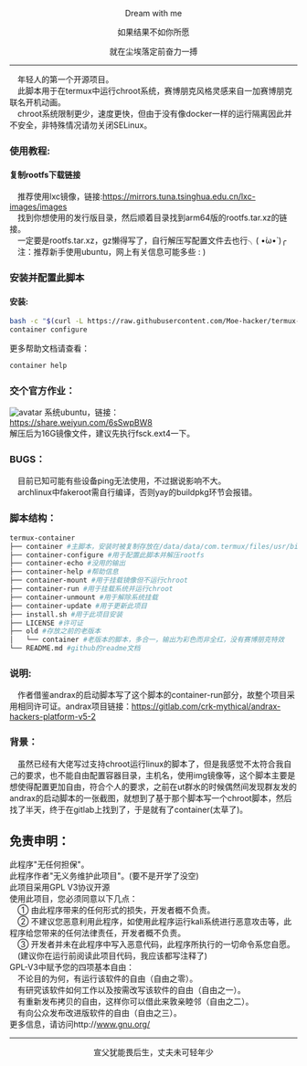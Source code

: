 <p align="center">Dream with me</p>         
<p align="center">如果结果不如你所愿</p>
<p align="center">就在尘埃落定前奋力一搏</p>        

-----------      
&emsp;年轻人的第一个开源项目。      
&emsp;此脚本用于在termux中运行chroot系统，赛博朋克风格灵感来自一加赛博朋克联名开机动画。     
&emsp;chroot系统限制更少，速度更快，但由于没有像docker一样的运行隔离因此并不安全，非特殊情况请勿关闭SELinux。      
### 使用教程:    

#### 复制rootfs下载链接      
&emsp;推荐使用lxc镜像，链接:https://mirrors.tuna.tsinghua.edu.cn/lxc-images/images      
&emsp;找到你想使用的发行版目录，然后顺着目录找到arm64版的rootfs.tar.xz的链接。        
&emsp;一定要是rootfs.tar.xz，gz懒得写了，自行解压写配置文件去也行╮( •́ω•̀ )╭        
&emsp;注：推荐新手使用ubuntu，网上有关信息可能多些 : )      
### 安装并配置此脚本            
#### 安装:
```sh
bash -c "$(curl -L https://raw.githubusercontent.com/Moe-hacker/termux-container/main/install.sh)"
container configure
```
更多帮助文档请查看：
```sh
container help
```
### 交个官方作业：      
![avatar](https://github.com/Moe-hacker/termux-container/raw/main/.Screenshots/screenshot.jpg)
系统ubuntu，链接：      
https://share.weiyun.com/6sSwpBW8      
解压后为16G镜像文件，建议先执行fsck.ext4一下。     
### BUGS：      
&emsp;目前已知可能有些设备ping无法使用，不过据说影响不大。      
&emsp;archlinux中fakeroot需自行编译，否则yay的buildpkg环节会报错。      
### 脚本结构：      
```sh
termux-container
├── container #主脚本，安装时被复制存放在/data/data/com.termux/files/usr/bin中，调用termux-container目录中的子脚本，执行时会自动获取root权限
├── container-configure #用于配置此脚本并解压rootfs
├── container-echo #没用的输出
├── container-help #帮助信息
├── container-mount #用于挂载镜像但不运行chroot
├── container-run #用于挂载系统并运行chroot
├── container-unmount #用于解除系统挂载
├── container-update #用于更新此项目
├── install.sh #用于此项目安装
├── LICENSE #许可证
├── old #存放之前的老版本
│   └── container #老版本的脚本，多合一，输出为彩色而非全红，没有赛博朋克特效
└── README.md #github的readme文档
```
### 说明:            
&emsp;作者借鉴andrax的启动脚本写了这个脚本的container-run部分，故整个项目采用相同许可证。andrax项目链接：https://gitlab.com/crk-mythical/andrax-hackers-platform-v5-2      
### 背景：
&emsp;虽然已经有大佬写过支持chroot运行linux的脚本了，但是我感觉不太符合我自己的要求，也不能自由配置容器目录，主机名，使用img镜像等，这个脚本主要是想使得配置更加自由，符合个人的要求，之前在ut群水的时候偶然间发现群友发的andrax的启动脚本的一张截图，就想到了基于那个脚本写一个chroot脚本，然后找了半天，终于在gitlab上找到了，于是就有了container(太草了)。
## 免责申明：        
此程序"无任何担保"。       
此程序作者"无义务维护此项目"。(要不是开学了没空)   
此项目采用GPL V3协议开源          
使用此项目，您必须同意以下几点：             
&emsp;① 由此程序带来的任何形式的损失，开发者概不负责。      
&emsp;② 不建议您恶意利用此程序，如使用此程序运行kali系统进行恶意攻击等，此程序给您带来的任何法律责任，开发者概不负责。      
&emsp;③ 开发者并未在此程序中写入恶意代码，此程序所执行的一切命令系您自愿。      
&emsp;(建议你在运行前阅读此项目代码，我应该都写注释了)      
GPL-V3中赋予您的四项基本自由：      
&emsp;不论目的为何，有运行该软件的自由（自由之零）。      
&emsp;有研究该软件如何工作以及按需改写该软件的自由（自由之一）。    
&emsp;有重新发布拷贝的自由，这样你可以借此来敦亲睦邻（自由之二）。      
&emsp;有向公众发布改进版软件的自由（自由之三）。      
更多信息，请访问http://www.gnu.org/      

-------     
<p align="center">宣父犹能畏后生，丈夫未可轻年少</p>    
